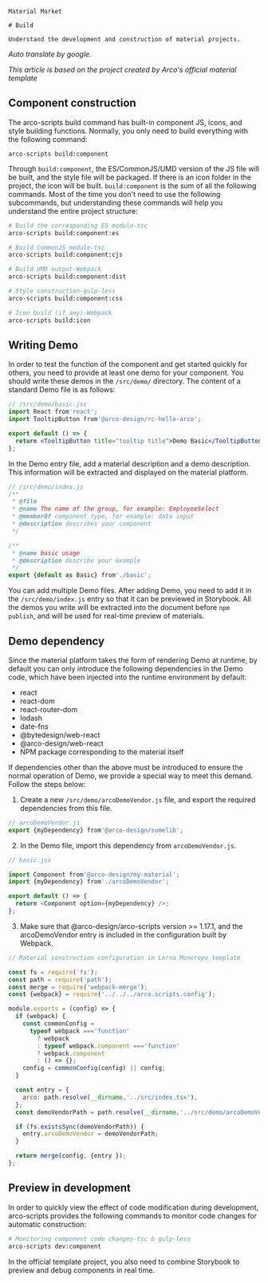 `````
Material Market

# Build

Understand the development and construction of material projects.
`````

*Auto translate by google.*

*This article is based on the project created by Arco's official material template*

## Component construction

The arco-scripts build command has built-in component JS, icons, and style building functions. Normally, you only need to build everything with the following command:

```
arco-scripts build:component
```

Through `build:component`, the ES/CommonJS/UMD version of the JS file will be built, and the style file will be packaged. If there is an icon folder in the project, the icon will be built. `build:component` is the sum of all the following commands. Most of the time you don't need to use the following subcommands, but understanding these commands will help you understand the entire project structure:

```bash
# Build the corresponding ES module-tsc
arco-scripts build:component:es

# Build CommonJS module-tsc
arco-scripts build:component:cjs

# Build UMD output-Webpack
arco-scripts build:component:dist

# Style construction-gulp-less
arco-scripts build:component:css

# Icon build (if any)-Webpack
arco-scripts build:icon
```

## **Writing Demo**

In order to test the function of the component and get started quickly for others, you need to provide at least one demo for your component. You should write these demos in the `/src/demo/` directory. The content of a standard Demo file is as follows:

```jsx
// /src/demo/basic.jsx
import React from'react';
import TooltipButton from'@arco-design/rc-hello-arco';

export default () => {
  return <TooltipButton title="tooltip title">Demo Basic</TooltipButton>;
};
```

In the Demo entry file, add a material description and a demo description. This information will be extracted and displayed on the material platform.

```javascript
// /src/demo/index.js
/**
 * @file
 * @name The name of the group, for example: EmployeeSelect
 * @memberOf component type, for example: data input
 * @description describes your component
 */

/**
 * @name basic usage
 * @description describe your example
 */
export {default as Basic} from'./basic';
```

You can add multiple Demo files. After adding Demo, you need to add it in the `/src/demo/index.js` entry so that it can be previewed in Storybook. All the demos you write will be extracted into the document before `npm publish`, and will be used for real-time preview of materials.

## **Demo dependency**

Since the material platform takes the form of rendering Demo at runtime, by default you can only introduce the following dependencies in the Demo code, which have been injected into the runtime environment by default:

- react
- react-dom
- react-router-dom
- lodash
- date-fns
- @bytedesign/web-react
- @arco-design/web-react
- NPM package corresponding to the material itself

If dependencies other than the above must be introduced to ensure the normal operation of Demo, we provide a special way to meet this demand. Follow the steps below:

1. Create a new `/src/demo/arcoDemoVendor.js` file, and export the required dependencies from this file.

```javascript
// arcoDemoVendor.js
export {myDependency} from'@arco-design/somelib';
```

2. In the Demo file, import this dependency from `arcoDemoVendor.js`.

```javascript
// basic.jsx

import Component from'@arco-design/my-material';
import {myDependency} from'./arcoDemoVendor';

export default () => {
  return <Component option={myDependency} />;
};
```

3. Make sure that @arco-design/arco-scripts version >= 1.17.1, and the arcoDemoVendor entry is included in the configuration built by Webpack.

```javascript
// Material construction configuration in Lerna Monorepo template

const fs = require('fs');
const path = require('path');
const merge = require('webpack-merge');
const {webpack} = require('../../../arco.scripts.config');

module.exports = (config) => {
  if (webpack) {
    const commonConfig =
      typeof webpack ==='function'
        ? webpack
        : typeof webpack.component ==='function'
        ? webpack.component
        : () => {};
    config = commonConfig(config) || config;
  }

  const entry = {
    arco: path.resolve(__dirname,'../src/index.tsx'),
  };
  const demoVendorPath = path.resolve(__dirname,'../src/demo/arcoDemoVendor.js');

  if (fs.existsSync(demoVendorPath)) {
    entry.arcoDemoVendor = demoVendorPath;
  }

  return merge(config, {entry });
};
```

## **Preview in development**

In order to quickly view the effect of code modification during development, arco-scripts provides the following commands to monitor code changes for automatic construction:

```bash
# Monitoring component code changes-tsc & gulp-less
arco-scripts dev:component
```

In the official template project, you also need to combine Storybook to preview and debug components in real time.
